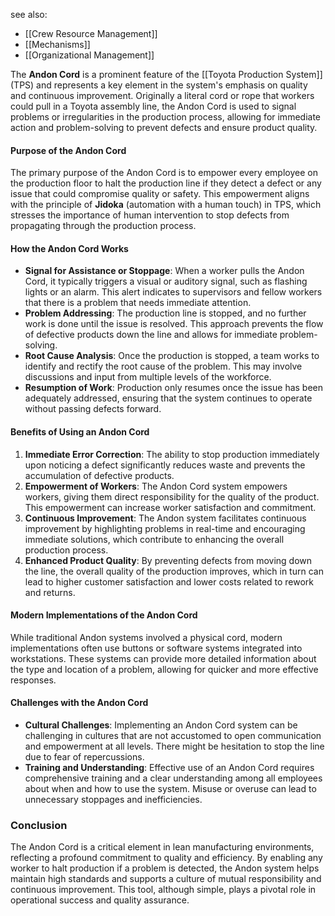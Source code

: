 see also:
- [[Crew Resource Management]]
- [[Mechanisms]]
- [[Organizational Management]]

The **Andon Cord** is a prominent feature of the [[Toyota Production System]] (TPS) and represents a key element in the system's emphasis on quality and continuous improvement. Originally a literal cord or rope that workers could pull in a Toyota assembly line, the Andon Cord is used to signal problems or irregularities in the production process, allowing for immediate action and problem-solving to prevent defects and ensure product quality.

#### Purpose of the Andon Cord

The primary purpose of the Andon Cord is to empower every employee on the production floor to halt the production line if they detect a defect or any issue that could compromise quality or safety. This empowerment aligns with the principle of **Jidoka** (automation with a human touch) in TPS, which stresses the importance of human intervention to stop defects from propagating through the production process.

#### How the Andon Cord Works

- **Signal for Assistance or Stoppage**: When a worker pulls the Andon Cord, it typically triggers a visual or auditory signal, such as flashing lights or an alarm. This alert indicates to supervisors and fellow workers that there is a problem that needs immediate attention.
- **Problem Addressing**: The production line is stopped, and no further work is done until the issue is resolved. This approach prevents the flow of defective products down the line and allows for immediate problem-solving.
- **Root Cause Analysis**: Once the production is stopped, a team works to identify and rectify the root cause of the problem. This may involve discussions and input from multiple levels of the workforce.
- **Resumption of Work**: Production only resumes once the issue has been adequately addressed, ensuring that the system continues to operate without passing defects forward.

#### Benefits of Using an Andon Cord

1. **Immediate Error Correction**: The ability to stop production immediately upon noticing a defect significantly reduces waste and prevents the accumulation of defective products.
2. **Empowerment of Workers**: The Andon Cord system empowers workers, giving them direct responsibility for the quality of the product. This empowerment can increase worker satisfaction and commitment.
3. **Continuous Improvement**: The Andon system facilitates continuous improvement by highlighting problems in real-time and encouraging immediate solutions, which contribute to enhancing the overall production process.
4. **Enhanced Product Quality**: By preventing defects from moving down the line, the overall quality of the production improves, which in turn can lead to higher customer satisfaction and lower costs related to rework and returns.

#### Modern Implementations of the Andon Cord

While traditional Andon systems involved a physical cord, modern implementations often use buttons or software systems integrated into workstations. These systems can provide more detailed information about the type and location of a problem, allowing for quicker and more effective responses.

#### Challenges with the Andon Cord

- **Cultural Challenges**: Implementing an Andon Cord system can be challenging in cultures that are not accustomed to open communication and empowerment at all levels. There might be hesitation to stop the line due to fear of repercussions.
- **Training and Understanding**: Effective use of an Andon Cord requires comprehensive training and a clear understanding among all employees about when and how to use the system. Misuse or overuse can lead to unnecessary stoppages and inefficiencies.

### Conclusion

The Andon Cord is a critical element in lean manufacturing environments, reflecting a profound commitment to quality and efficiency. By enabling any worker to halt production if a problem is detected, the Andon system helps maintain high standards and supports a culture of mutual responsibility and continuous improvement. This tool, although simple, plays a pivotal role in operational success and quality assurance.
